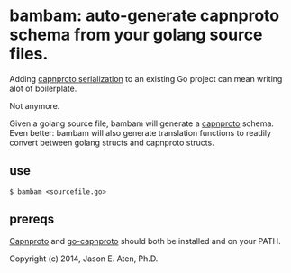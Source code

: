 bambam: auto-generate capnproto schema from your golang source files.
======

Adding [capnproto serialization](https://github.com/glycerine/go-capnproto) to an existing Go project can mean writing alot of boilerplate.

Not anymore.

Given a golang source file, bambam will generate a [capnproto](http://kentonv.github.io/capnproto/) schema. Even better: bambam will also generate translation functions to readily convert between golang structs and capnproto structs.

use
---

`$ bambam <sourcefile.go>`

prereqs
-------

[Capnproto](http://kentonv.github.io/capnproto/) and [go-capnproto](https://github.com/glycerine/go-capnproto) should both be installed and on your PATH.


Copyright (c) 2014, Jason E. Aten, Ph.D.

